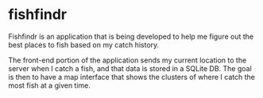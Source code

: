 # fishfindr

Fishfindr is an application that is being developed to help me figure out the best places to fish based on my catch history.

The front-end portion of the application sends my current location to the server when I catch a fish, and that data is stored in a SQLite DB. The goal is then to have a map interface that shows the clusters of where I catch the most fish at a given time.
